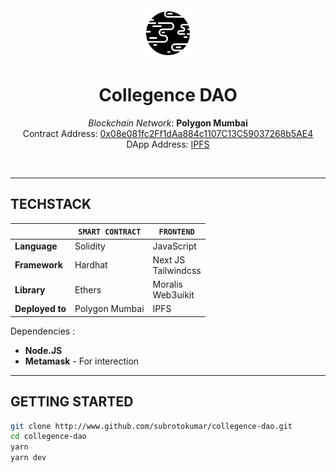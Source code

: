 <center>
<img src="./public/earth.png" height="80px">

# Collegence DAO

_Blockchain Network_: **Polygon Mumbai**  
 Contract Address: [0x08e081fc2Ff1dAa884c1107C13C59037268b5AE4](https://mumbai.polygonscan.com/address/0x08e081fc2Ff1dAa884c1107C13C59037268b5AE4#code)  
 DApp Address: [IPFS](collegence.on.fleek.co)

![]() &nbsp;
![]() &nbsp;

---

</center>

## TECHSTACK

|                 | `SMART CONTRACT` | `FRONTEND`               |
| --------------- | ---------------- | ------------------------ |
| **Language**    | Solidity         | JavaScript               |
| **Framework**   | Hardhat          | Next JS <br> Tailwindcss |
| **Library**     | Ethers           | Moralis <br> Web3uikit   |
| **Deployed to** | Polygon Mumbai   | IPFS                     |

Dependencies :

- **Node.JS**
- **Metamask** - For interection

---

## GETTING STARTED

```bash
git clone http://www.github.com/subrotokumar/collegence-dao.git
cd collegence-dao
yarn
yarn dev
```
